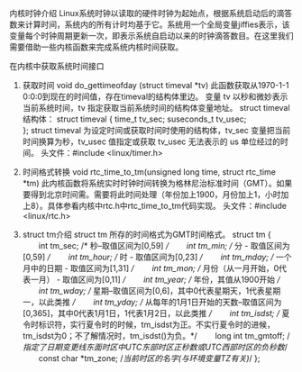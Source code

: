 内核时钟介绍
Linux系统时钟以读取的硬件时钟为起始点，根据系统启动后的滴答数来计算时间，系统内的所有计时均基于它。系统用一个全局变量jiffies表示，该变量每个时钟周期更新一次，即表示系统自启动以来的时钟滴答数目。在这里我们需要借助一些内核函数来完成系统内核时间获取。

在内核中获取系统时间接口
1.  获取时间
void do_gettimeofday (struct timeval *tv)
此函数获取从1970-1-1 0:0:0到现在的时间值，存在timeval的结构体里边。
变量 tv 以秒和微妙表示当前系统时间，tv 指定获取当前系统时间的结构体变量地址。
struct timeval 结构体： 
struct timeval { 
     time_t         tv_sec; 
     suseconds_t   tv_usec;      
};
struct timeval 为设定时间或获取时间时使用的结构体，tv_sec 变量把当前时间换算为秒，tv_usec 值指定或获取 tv_usec 无法表示的 us 单位经过的时间。
头文件：#include <linux/timer.h> 
 
2. 时间格式转换
void rtc_time_to_tm(unsigned long time, struct rtc_time *tm)
此内核函数将系统实时时钟时间转换为格林尼治标准时间（GMT）。如果要得到北京时间需。需要将此时间处理（年份加上1900，月份加上1，小时加上8）。具体参看内核中rtc.h中rtc_time_to_tm代码实现。
头文件：#include <linux/rtc.h> 

3. struct tm介绍
struct tm 所存的时间格式为GMT时间格式。
struct tm { 
　　int tm_sec; /* 秒–取值区间为[0,59] */ 
　　int tm_min; /* 分 - 取值区间为[0,59] */ 
　　int tm_hour; /* 时 - 取值区间为[0,23] */
　　int tm_mday; /* 一个月中的日期 - 取值区间为[1,31] */ 
　　int tm_mon; /* 月份（从一月开始，0代表一月） - 取值区间为[0,11] */ 
　　int tm_year; /* 年份，其值从1900开始 */ 
　　int tm_wday; /* 星期–取值区间为[0,6]，其中0代表星期天，1代表星期一，以此类推 */ 
　　int tm_yday; /* 从每年的1月1日开始的天数–取值区间为[0,365]，其中0代表1月1日，1代表1月2日，以此类推 */ 
　　int tm_isdst; /* 夏令时标识符，实行夏令时的时候，tm_isdst为正。不实行夏令时的进候，tm_isdst为0；不了解情况时，tm_isdst()为负。*/ 
　　long int tm_gmtoff; /*指定了日期变更线东面时区中UTC东部时区正秒数或UTC西部时区的负秒数*/ 
　　const char *tm_zone; /*当前时区的名字(与环境变量TZ有关)*/ 
}; 
